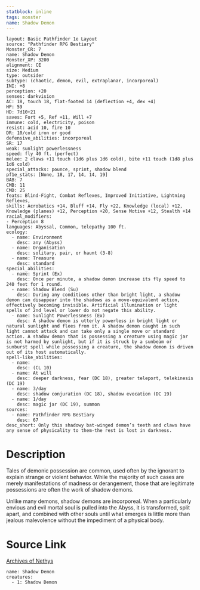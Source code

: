 ```yaml
---
statblock: inline
tags: monster
name: Shadow Demon
---
```

```statblock
layout: Basic Pathfinder 1e Layout
source: "Pathfinder RPG Bestiary"
Monster_CR: 7
name: Shadow Demon
Monster_XP: 3200
alignment: CE
size: Medium
type: outsider
subtype: (chaotic, demon, evil, extraplanar, incorporeal)
INI: +8
perception: +20
senses: darkvision
AC: 18, touch 18, flat-footed 14 (deflection +4, dex +4)
HP: 59
HD: 7d10+21
saves: Fort +5, Ref +11, Will +7
immune: cold, electricity, poison
resist: acid 10, fire 10
DR: 10/cold iron or good
defensive_abilities: incorporeal
SR: 17
weak: sunlight powerlessness
speed: fly 40 ft. (perfect)
melee: 2 claws +11 touch (1d6 plus 1d6 cold), bite +11 touch (1d8 plus 1d6 cold)
special_attacks: pounce, sprint, shadow blend
pf1e_stats: [None, 18, 17, 14, 14, 19]
BAB: 7
CMB: 11
CMD: 25
feats: Blind-Fight, Combat Reflexes, Improved Initiative, Lightning Reflexes,
skills: Acrobatics +14, Bluff +14, Fly +22, Knowledge (local) +12, Knowledge (planes) +12, Perception +20, Sense Motive +12, Stealth +14
racial_modifiers:
- Perception 8
languages: Abyssal, Common, telepathy 100 ft.
ecology:
  - name: Environment
    desc: any (Abyss)
  - name: Organisation
    desc: solitary, pair, or haunt (3-8)
  - name: Treasure
    desc: standard
special_abilities:
  - name: Sprint (Ex)
    desc: Once per minute, a shadow demon increase its fly speed to 240 feet for 1 round.
  - name: Shadow Blend (Su)
    desc: During any conditions other than bright light, a shadow demon can disappear into the shadows as a move-equivalent action, effectively becoming invisible. Artificial illumination or light spells of 2nd level or lower do not negate this ability.
  - name: Sunlight Powerlessness (Ex)
    desc: A shadow demon is utterly powerless in bright light or natural sunlight and flees from it. A shadow demon caught in such light cannot attack and can take only a single move or standard action. A shadow demon that is possessing a creature using magic jar is not harmed by sunlight, but if it is struck by a sunbeam or sunburst spell while possessing a creature, the shadow demon is driven out of its host automatically.
spell-like_abilities:
  - name:
    desc: (CL 10)
  - name: At will
    desc: deeper darkness, fear (DC 18), greater teleport, telekinesis (DC 19)
  - name: 3/day
    desc: shadow conjuration (DC 18), shadow evocation (DC 19)
  - name: 1/day
    desc: magic jar (DC 19), summon
sources:
  - name: Pathfinder RPG Bestiary
    desc: 67
desc_short: Only this shadowy bat-winged demon’s teeth and claws have any sense of physicality to them-the rest is lost in darkness.
```
# Description
Tales of demonic possession are common, used often by the ignorant to explain strange or violent behavior. While the majority of such cases are merely manifestations of madness or derangement, those that are legitimate possessions are often the work of shadow demons.

Unlike many demons, shadow demons are incorporeal. When a particularly envious and evil mortal soul is pulled into the Abyss, it is transformed, split apart, and combined with other souls until what emerges is little more than jealous malevolence without the impediment of a physical body.
# Source Link
[Archives of Nethys](https://aonprd.com/MonsterDisplay.aspx?ItemName=Shadow%20Demon)
```encounter-table
name: Shadow Demon
creatures:
  - 1: Shadow Demon
```
